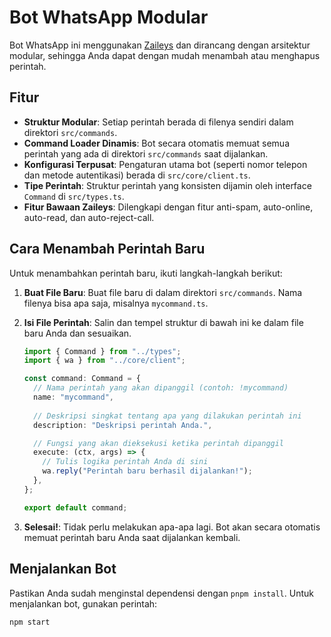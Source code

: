 # Bot WhatsApp Modular

Bot WhatsApp ini menggunakan [Zaileys](https://github.com/zeative/zaileys) dan dirancang dengan arsitektur modular, sehingga Anda dapat dengan mudah menambah atau menghapus perintah.

## Fitur

- **Struktur Modular**: Setiap perintah berada di filenya sendiri dalam direktori `src/commands`.
- **Command Loader Dinamis**: Bot secara otomatis memuat semua perintah yang ada di direktori `src/commands` saat dijalankan.
- **Konfigurasi Terpusat**: Pengaturan utama bot (seperti nomor telepon dan metode autentikasi) berada di `src/core/client.ts`.
- **Tipe Perintah**: Struktur perintah yang konsisten dijamin oleh interface `Command` di `src/types.ts`.
- **Fitur Bawaan Zaileys**: Dilengkapi dengan fitur anti-spam, auto-online, auto-read, dan auto-reject-call.

## Cara Menambah Perintah Baru

Untuk menambahkan perintah baru, ikuti langkah-langkah berikut:

1.  **Buat File Baru**: Buat file baru di dalam direktori `src/commands`. Nama filenya bisa apa saja, misalnya `mycommand.ts`.

2.  **Isi File Perintah**: Salin dan tempel struktur di bawah ini ke dalam file baru Anda dan sesuaikan.

    ```typescript
    import { Command } from "../types";
    import { wa } from "../core/client";

    const command: Command = {
      // Nama perintah yang akan dipanggil (contoh: !mycommand)
      name: "mycommand",
      
      // Deskripsi singkat tentang apa yang dilakukan perintah ini
      description: "Deskripsi perintah Anda.",

      // Fungsi yang akan dieksekusi ketika perintah dipanggil
      execute: (ctx, args) => {
        // Tulis logika perintah Anda di sini
        wa.reply("Perintah baru berhasil dijalankan!");
      },
    };

    export default command;
    ```

3.  **Selesai!**: Tidak perlu melakukan apa-apa lagi. Bot akan secara otomatis memuat perintah baru Anda saat dijalankan kembali.

## Menjalankan Bot

Pastikan Anda sudah menginstal dependensi dengan `pnpm install`. Untuk menjalankan bot, gunakan perintah:

```bash
npm start
```
